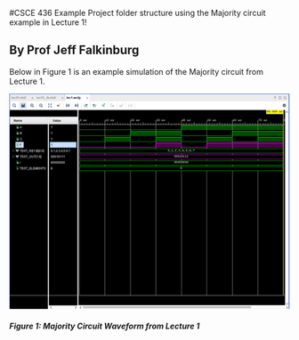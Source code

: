 #CSCE 436 Example Project folder structure using the Majority circuit example in Lecture 1!

## By Prof Jeff Falkinburg

Below in Figure 1 is an example simulation of the Majority circuit from Lecture 1.

![Majority Circuit Waveform](images/majority_waveform.png)
##### Figure 1: Majority Circuit Waveform from Lecture 1 